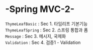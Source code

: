 # -Spring MVC-2-
`ThymeLeafBasic` : Sec 1. 타임리프 기본기능 <br>
`ThymeLeafSpring` : Sec 2.  스프링 통합과 폼 <br>
`Message` : Sec 3. 메시지, 국제화 <br>
`Validation` : Sec 4. 검증1 - Validation <br>
